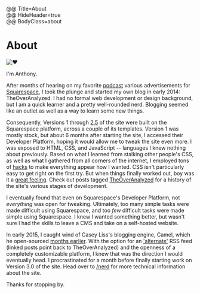 @@ Title=About  
@@ HideHeader=true  
@@ BodyClass=about  

<h1>About</h1>

<img src="http://d.pr/i/1d53F+" class="headshot" alt="❤️">

I'm Anthony.

After months of hearing on my favorite [podcast][atp] various advertisements for [Squarespace][ss], I took the plunge and started my own blog in early 2014: TheOverAnalyzed. I had no formal web development or design background, but I am a quick learner and a pretty well-rounded nerd. Blogging seemed like an outlet as well as a way to learn some new things.

Consequently, Versions 1 through [2.5][instagram] of the site were built on the Squarespace platform, across a couple of its templates. Version 1 was mostly stock, but about 6 months after starting the site, I accessed their Developer Platform, hoping it would allow me to tweak the site even more. I was exposed to HTML, CSS, and JavaScript -- languages I knew nothing about previously. Based on what I learned from stalking other people's CSS, as well as what I gathered from all corners of the internet, I employed tons of [hacks][hacks] to make everything appear how I wanted. CSS isn't particularly easy to get right on the first try. But when things finally worked out, boy was it a [great feeling][twitter]. Check out posts tagged [TheOverAnalyzed][toa] for a history of the site's various stages of development.

I eventually found that even on Squarespace's Developer Platform, not *everything* was open for tweaking. Ultimately, too many simple tasks were made difficult using Squarespace, and too *few* difficult tasks were made simple using Squarespace. I knew I wanted something better, but wasn't sure I had the skills to leave a CMS and take on a self-hosted website.

In early 2015, I caught wind of Casey Liss's blogging engine, Camel, which he open-sourced [months earlier][caseyliss]. With the option for an ['alternate'][rssa] RSS feed (linked posts point back to TheOverAnalyzed) and the openness of a completely customizable platform, I knew that was the direction I would eventually head. I procrastinated for a month before finally starting work on Version 3.0 of the site. Head over to [/nerd][nerd] for more technical information about the site.

Thanks for stopping by.

[atp]: http://atp.fm
[caseyliss]: http://www.caseyliss.com/2014/5/2/camel-open-sourced
[hacks]: http://www.theoveranalyzed.net/tags/Squarespace
[instagram]: https://instagram.com/p/2oFqCowLyD/?taken-by=theoveranalyzed
[nerd]: http://www.theoveranalyzed.net/nerd
[ss]: http://www.squarespace.com
[toa]: http://www.theoveranalyzed.net/tags/TheOverAnalyzed
[rssa]: http://www.theoveranalyzed.net/rss-alternate
[twitter]: https://twitter.com/caseyliss/status/601133285356531712